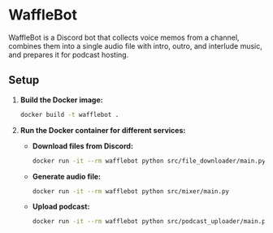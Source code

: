 # WaffleBot

WaffleBot is a Discord bot that collects voice memos from a channel, combines
them into a single audio file with intro, outro, and interlude music, and
prepares it for podcast hosting.

## Setup

1. **Build the Docker image:**

   ```bash
   docker build -t wafflebot .
   ```

2. **Run the Docker container for different services:**

   - **Download files from Discord:**

     ```bash
     docker run -it --rm wafflebot python src/file_downloader/main.py
     ```

   - **Generate audio file:**

     ```bash
     docker run -it --rm wafflebot python src/mixer/main.py
     ```

   - **Upload podcast:**

     ```bash
     docker run -it --rm wafflebot python src/podcast_uploader/main.py
     ```
